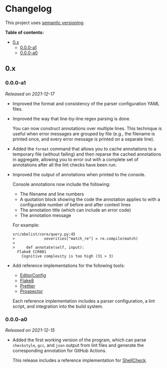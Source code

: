 # Changelog

This project uses [semantic versioning][semver].

**Table of contents:**

- [0.x](#0x)
  - [0.0.0-a1](#000-a1)
  - [0.0.0-a0](#000-a0)

[semver]: https://semver.org/

<!--

## Unreleased

- Add reference implementations for the following tools:

  - [Black][black]
  - [cSpell][cspell]
  - [Lintspaces][lintspaces]
  - [markdown-link-check][mlc]
  - [MarkdownLint][markdownlint]
  - [reorder-python-imports][py-imports]
  - [shfmt][shfmt]
  - [Whitespace Total Fixer][wtf]

  Each reference implementation includes a parser configuration, a lint script, and integration into the build system.

-->

## 0.x

### 0.0.0-a1

_Released on 2021-12-17_

- Improved the format and consistency of the parser configuration YAML files.

- Improved the way that line-by-line regex parsing is done.

  You can now construct annotations over multiple lines. This technique is useful when error messages are grouped by file (e.g., the filename is printed once, and every error message is printed on a separate line).

- Added the `format` command that allows you to cache annotations to a temporary file (without failing) and then reparse the cached annotations in aggregate, allowing you to error out with a complete set of annotations after all the lint checks have been run.

- Improved the output of annotations when printed to the console.

  Console annotations now include the following:

  - The filename and line numbers
  - A quotation block showing the code the annotation applies to with a configurable number of before and after context lines
  - The annotation title (which can include an error code)
  - The annotation message

  For example:

  ```text
  src/obelist/core/query.py:45
  >             severities["match_re"] = re.compile(match)
  >
  >     def annotate(self, input):
    Flake8 CCR001
      Cognitive complexity is too high (31 > 3)
  ```

- Add reference implementations for the following tools:

  - [EditorConfig][editorconfig]
  - [Flake8][flake8]
  - [Prettier][prettier]
  - [Prospector][prospector]

  Each reference implementation includes a parser configuration, a lint script, and integration into the build system.

### 0.0.0-a0

_Released on 2021-12-15_

- Added the first working version of the program, which can parse `checkstyle`, `gcc`, and `json` output from lint files and generate the corresponding annotation for GitHub Actions.

  This release includes a reference implementation for [ShellCheck][shellcheck].

[black]: https://black.readthedocs.io/en/stable/index.html
[cspell]: https://cspell.org/
[editorconfig]: https://editorconfig.org/
[flake8]: https://flake8.pycqa.org/en/latest/
[lintspaces]: https://github.com/evanshortiss/lintspaces-cli
[markdownlint]: https://github.com/igorshubovych/markdownlint-cli
[mlc]: https://github.com/tcort/markdown-link-check
[prettier]: https://prettier.io/
[prospector]: http://prospector.landscape.io/en/master/
[py-imports]: https://github.com/asottile/reorder_python_imports
[shellcheck]: https://www.shellcheck.net/
[shfmt]: https://github.com/patrickvane/shfmt
[wtf]: https://github.com/dlenski/wtf
